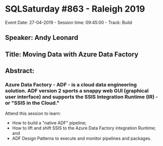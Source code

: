 # SQLSaturday #863 - Raleigh 2019
Event Date: 27-04-2019 - Session time: 09:45:00 - Track: Build
## Speaker: Andy Leonard
## Title: Moving Data with Azure Data Factory
## Abstract:
### Azure Data Factory - ADF - is a cloud data engineering solution. ADF version 2 sports a snappy web GUI (graphical user interface) and supports the SSIS Integration Runtime (IR) - or "SSIS in the Cloud."

Attend this session to learn: 
 - How to build a "native ADF" pipeline;
 - How to lift and shift SSIS to the Azure Data Factory integration Runtime; and
 - ADF Design Patterns to execute and monitor pipelines and packages.
